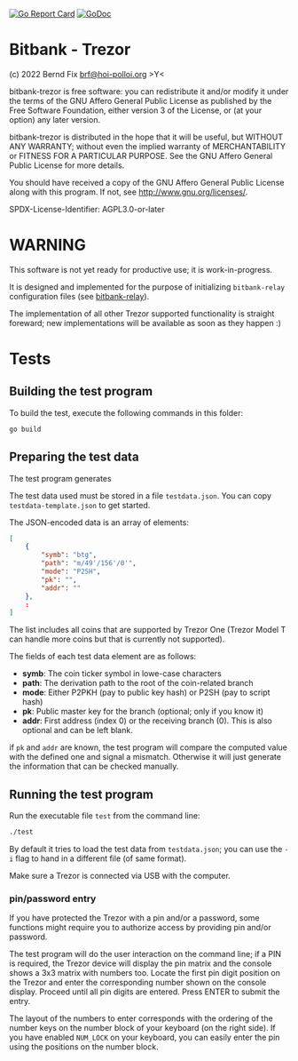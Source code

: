 [![Go Report Card](https://goreportcard.com/badge/github.com/bfix/bitbank-trezor)](https://goreportcard.com/report/github.com/bfix/bitbank-trezor)
[![GoDoc](https://godoc.org/github.com/bfix/bitbank-trezor?status.svg)](https://godoc.org/github.com/bfix/bitbank-trezor)

# Bitbank - Trezor

(c) 2022 Bernd Fix <brf@hoi-polloi.org>   >Y<

bitbank-trezor is free software: you can redistribute it and/or modify it
under the terms of the GNU Affero General Public License as published
by the Free Software Foundation, either version 3 of the License,
or (at your option) any later version.

bitbank-trezor is distributed in the hope that it will be useful, but
WITHOUT ANY WARRANTY; without even the implied warranty of
MERCHANTABILITY or FITNESS FOR A PARTICULAR PURPOSE.  See the GNU
Affero General Public License for more details.

You should have received a copy of the GNU Affero General Public License
along with this program.  If not, see <http://www.gnu.org/licenses/>.

SPDX-License-Identifier: AGPL3.0-or-later

# WARNING

This software is not yet ready for productive use; it is work-in-progress.

It is designed and implemented for the purpose of initializing `bitbank-relay`
configuration files (see [bitbank-relay](https://github.com/bfix/bitbank-relay)).

The implementation of all other Trezor supported functionality is straight
foreward; new implementations will be available as soon as they happen :)

# Tests

## Building the test program

To build the test, execute the following commands in this folder:

```bash
go build
```
## Preparing the test data

The test program generates

The test data used must be stored in a file `testdata.json`. You can copy
`testdata-template.json` to get started.

The JSON-encoded data is an array of elements: 

```json
[
    {
        "symb": "btg",
        "path": "m/49'/156'/0'",
        "mode": "P2SH",
        "pk": "",
        "addr": ""
    },
    :
]
```
The list includes all coins that are supported by Trezor One (Trezor Model T
can handle more coins but that is currently not supported).

The fields of each test data element are as follows:

* **symb**: The coin ticker symbol in lowe-case characters
* **path**: The derivation path to the root of the coin-related branch
* **mode**: Either P2PKH (pay to public key hash) or P2SH (pay to script hash)
* **pk**: Public master key for the branch (optional; only if you know it)
* **addr**: First address (index 0) or the receiving branch (0). This is also
optional and can be left blank.

if `pk` and `addr` are known, the test program will compare the computed value
with the defined one and signal a mismatch. Otherwise it will just generate
the information that can be checked manually.

## Running the test program

Run the executable file `test` from the command line:

```bash
./test
```

By default it tries to load the test data from `testdata.json`; you can use
the `-i` flag to hand in a different file (of same format).

Make sure a Trezor is connected via USB with the computer.

### pin/password entry

If you have protected the Trezor with a pin and/or a password, some functions
might require you to authorize access by providing pin and/or password.

The test program will do the user interaction on the command line; if a PIN is
required, the Trezor device will display the pin matrix and the console shows
a 3x3 matrix with numbers too. Locate the first pin digit position on the Trezor
and enter the corresponding number shown on the console display. Proceed until
all pin digits are entered. Press ENTER to submit the entry.

The layout of the numbers to enter corresponds with the ordering of the number
keys on the number block of your keyboard (on the right side). If you have
enabled `NUM_LOCK` on your keyboard, you can easily enter the pin using the
positions on the number block.
